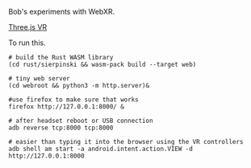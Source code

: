 Bob's experiments with WebXR.

[Three.js VR](https://threejs.org/docs/#manual/en/introduction/How-to-create-VR-content)

To run this.

```
# build the Rust WASM library
(cd rust/sierpinski && wasm-pack build --target web)

# tiny web server
(cd webroot && python3 -m http.server)& 

#use firefox to make sure that works
firefox http://127.0.0.1:8000/ & 

# after headset reboot or USB connection
adb reverse tcp:8000 tcp:8000 

# easier than typing it into the browser using the VR controllers
adb shell am start -a android.intent.action.VIEW -d http://127.0.0.1:8000 
```
